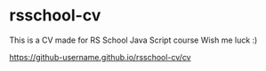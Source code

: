 # rsschool-cv

This is a CV made for RS School Java Script course
Wish me luck :)

https://github-username.github.io/rsschool-cv/cv
